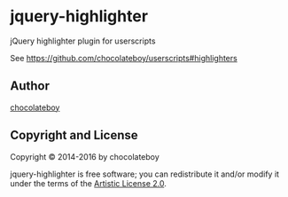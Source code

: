 # jquery-highlighter

jQuery highlighter plugin for userscripts

See https://github.com/chocolateboy/userscripts#highlighters

## Author

[chocolateboy](mailto:chocolate@cpan.org)

## Copyright and License

Copyright © 2014-2016 by chocolateboy

jquery-highlighter is free software; you can redistribute it and/or modify it under the terms
of the [Artistic License 2.0](http://www.opensource.org/licenses/artistic-license-2.0.php).

